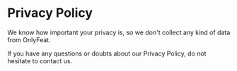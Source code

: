 # Privacy Policy

We know how important your privacy is, so we don't collect any kind of data from OnlyFeat.

If you have any questions or doubts about our Privacy Policy, do not hesitate to contact us.


